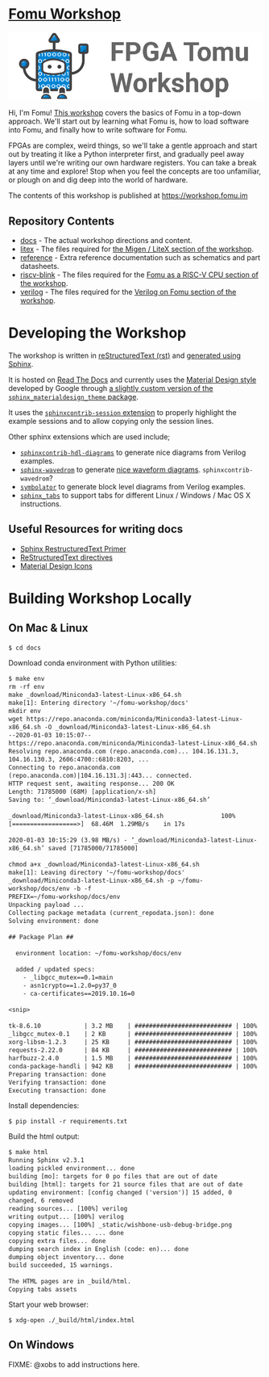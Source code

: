 # [Fomu Workshop](https://workshop.fomu.im/)

![Hi, I'm Fomu!](docs/_static/logo.png "Fomu logo")

Hi, I'm Fomu!  [This workshop](https://workshop.fomu.im/) covers the basics of
Fomu in a top-down approach.  We'll start out by learning what Fomu is, how to
load software into Fomu, and finally how to write software for Fomu.

FPGAs are complex, weird things, so we'll take a gentle approach and start out
by treating it like a Python interpreter first, and gradually peel away layers
until we're writing our own hardware registers.  You can take a break at any
time and explore!  Stop when you feel the concepts are too unfamiliar, or
plough on and dig deep into the world of hardware.

The contents of this workshop is published at https://workshop.fomu.im

## Repository Contents

- [docs](./docs) - The actual workshop directions and content.
- [litex](./litex) - The files required for [the Migen / LiteX section of the
  workshop](https://workshop.fomu.im/en/latest/migen.html).
- [reference](./reference) - Extra reference documentation such as schematics
  and part datasheets.
- [riscv-blink](./riscv-blink) - The files required for the [Fomu as a RISC-V
  CPU section of the workshop](https://workshop.fomu.im/en/latest/riscv.html).
- [verilog](./verilog) - The files required for the [Verilog on Fomu section
  of the workshop](https://workshop.fomu.im/en/latest/verilog.html).

# Developing the Workshop

The workshop is written in
[reStructuredText (rst)](https://en.wikipedia.org/wiki/ReStructuredText) and
[generated using Sphinx](https://www.sphinx-doc.org/en/master/).

It is hosted on [Read The Docs](http://readthedocs.org/) and currently uses the
[Material Design style](https://material.io/) developed by Google through
[a slightly custom version of the `sphinx_materialdesign_theme` package](http://github.com/SymbiFlow/sphinx_materialdesign_theme).

It uses the [`sphinxcontrib-session` extension](https://github.com/mithro/sphinxcontrib-session)
to properly highlight the example sessions and to allow copying only the
session lines.

Other sphinx extensions which are used include;

- [`sphinxcontrib-hdl-diagrams`](http://sphinxcontrib-hdl-diagrams.rtfd.io/) to
  generate nice diagrams from Verilog examples.
- [`sphinx-wavedrom`](https://github.com/bavovanachte/sphinx-wavedrom) to
  generate [nice waveform diagrams](http://wavedrom.com/). `sphinxcontrib-wavedrom`?
- [`symbolator`](https://kevinpt.github.io/symbolator/) to generate block level
  diagrams from Verilog examples.
- [`sphinx_tabs`](https://github.com/djungelorm/sphinx-tabs) to support tabs
  for different Linux / Windows / Mac OS X instructions.

## Useful Resources for writing docs

- [Sphinx RestructuredText Primer](https://www.sphinx-doc.org/en/master/usage/restructuredtext/basics.html)
- [ReStructuredText directives](https://docutils.sourceforge.io/docs/ref/rst/directives.html)
- [Material Design Icons](https://material.io/resources/icons/)

# Building Workshop Locally

## On Mac & Linux

```shell-session
$ cd docs
```
Download conda environment with Python utilities:

```shell-session
$ make env
rm -rf env
make _download/Miniconda3-latest-Linux-x86_64.sh
make[1]: Entering directory '~/fomu-workshop/docs'
mkdir env
wget https://repo.anaconda.com/miniconda/Miniconda3-latest-Linux-x86_64.sh -O _download/Miniconda3-latest-Linux-x86_64.sh
--2020-01-03 10:15:07--  https://repo.anaconda.com/miniconda/Miniconda3-latest-Linux-x86_64.sh
Resolving repo.anaconda.com (repo.anaconda.com)... 104.16.131.3, 104.16.130.3, 2606:4700::6810:8203, ...
Connecting to repo.anaconda.com (repo.anaconda.com)|104.16.131.3|:443... connected.
HTTP request sent, awaiting response... 200 OK
Length: 71785000 (68M) [application/x-sh]
Saving to: ‘_download/Miniconda3-latest-Linux-x86_64.sh’

_download/Miniconda3-latest-Linux-x86_64.sh                100%[==================>]  68.46M  1.29MB/s    in 17s

2020-01-03 10:15:29 (3.98 MB/s) - ‘_download/Miniconda3-latest-Linux-x86_64.sh’ saved [71785000/71785000]

chmod a+x _download/Miniconda3-latest-Linux-x86_64.sh
make[1]: Leaving directory '~/fomu-workshop/docs'
_download/Miniconda3-latest-Linux-x86_64.sh -p ~/fomu-workshop/docs/env -b -f
PREFIX=~/fomu-workshop/docs/env
Unpacking payload ...
Collecting package metadata (current_repodata.json): done
Solving environment: done

## Package Plan ##

  environment location: ~/fomu-workshop/docs/env

  added / updated specs:
    - _libgcc_mutex==0.1=main
    - asn1crypto==1.2.0=py37_0
    - ca-certificates==2019.10.16=0

<snip>

tk-8.6.10            | 3.2 MB    | ########################### | 100%
_libgcc_mutex-0.1    | 2 KB      | ########################### | 100%
xorg-libsm-1.2.3     | 25 KB     | ########################### | 100%
requests-2.22.0      | 84 KB     | ########################### | 100%
harfbuzz-2.4.0       | 1.5 MB    | ########################### | 100%
conda-package-handli | 942 KB    | ########################### | 100%
Preparing transaction: done
Verifying transaction: done
Executing transaction: done
```

Install dependencies:

```shell-session
$ pip install -r requirements.txt
```

Build the html output:

```shell-session
$ make html
Running Sphinx v2.3.1
loading pickled environment... done
building [mo]: targets for 0 po files that are out of date
building [html]: targets for 21 source files that are out of date
updating environment: [config changed ('version')] 15 added, 0 changed, 6 removed
reading sources... [100%] verilog
writing output... [100%] verilog
copying images... [100%] _static/wishbone-usb-debug-bridge.png
copying static files... ... done
copying extra files... done
dumping search index in English (code: en)... done
dumping object inventory... done
build succeeded, 15 warnings.

The HTML pages are in _build/html.
Copying tabs assets
```

Start your web browser:

```shell-session
$ xdg-open ./_build/html/index.html
```

## On Windows

FIXME: @xobs to add instructions here.
